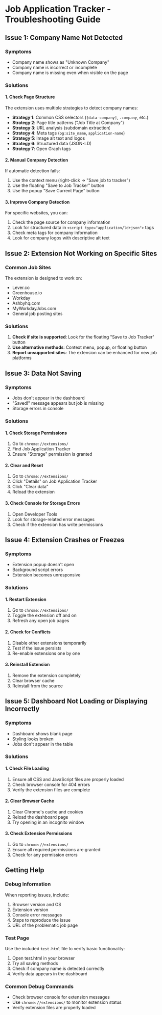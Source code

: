 # Job Application Tracker - Troubleshooting Guide

## Issue 1: Company Name Not Detected

### Symptoms
- Company name shows as "Unknown Company"
- Company name is incorrect or incomplete
- Company name is missing even when visible on the page

### Solutions

#### 1. Check Page Structure
The extension uses multiple strategies to detect company names:
- **Strategy 1**: Common CSS selectors (`[data-company]`, `.company`, etc.)
- **Strategy 2**: Page title patterns ("Job Title at Company")
- **Strategy 3**: URL analysis (subdomain extraction)
- **Strategy 4**: Meta tags (`og:site_name`, `application-name`)
- **Strategy 5**: Image alt text and logos
- **Strategy 6**: Structured data (JSON-LD)
- **Strategy 7**: Open Graph tags

#### 2. Manual Company Detection
If automatic detection fails:
1. Use the context menu (right-click → "Save job to tracker")
2. Use the floating "Save to Job Tracker" button
3. Use the popup "Save Current Page" button

#### 3. Improve Company Detection
For specific websites, you can:
1. Check the page source for company information
2. Look for structured data in `<script type="application/ld+json">` tags
3. Check meta tags for company information
4. Look for company logos with descriptive alt text

## Issue 2: Extension Not Working on Specific Sites

### Common Job Sites
The extension is designed to work on:
- Lever.co
- Greenhouse.io
- Workday
- Ashbyhq.com
- MyWorkdayJobs.com
- General job posting sites

### Solutions
1. **Check if site is supported**: Look for the floating "Save to Job Tracker" button
2. **Use alternative methods**: Context menu, popup, or floating button
3. **Report unsupported sites**: The extension can be enhanced for new job platforms

## Issue 3: Data Not Saving

### Symptoms
- Jobs don't appear in the dashboard
- "Saved!" message appears but job is missing
- Storage errors in console

### Solutions

#### 1. Check Storage Permissions
1. Go to `chrome://extensions/`
2. Find Job Application Tracker
3. Ensure "Storage" permission is granted

#### 2. Clear and Reset
1. Go to `chrome://extensions/`
2. Click "Details" on Job Application Tracker
3. Click "Clear data"
4. Reload the extension

#### 3. Check Console for Storage Errors
1. Open Developer Tools
2. Look for storage-related error messages
3. Check if the extension has write permissions

## Issue 4: Extension Crashes or Freezes

### Symptoms
- Extension popup doesn't open
- Background script errors
- Extension becomes unresponsive

### Solutions

#### 1. Restart Extension
1. Go to `chrome://extensions/`
2. Toggle the extension off and on
3. Refresh any open job pages

#### 2. Check for Conflicts
1. Disable other extensions temporarily
2. Test if the issue persists
3. Re-enable extensions one by one

#### 3. Reinstall Extension
1. Remove the extension completely
2. Clear browser cache
3. Reinstall from the source

## Issue 5: Dashboard Not Loading or Displaying Incorrectly

### Symptoms
- Dashboard shows blank page
- Styling looks broken
- Jobs don't appear in the table

### Solutions

#### 1. Check File Loading
1. Ensure all CSS and JavaScript files are properly loaded
2. Check browser console for 404 errors
3. Verify the extension files are complete

#### 2. Clear Browser Cache
1. Clear Chrome's cache and cookies
2. Reload the dashboard page
3. Try opening in an incognito window

#### 3. Check Extension Permissions
1. Go to `chrome://extensions/`
2. Ensure all required permissions are granted
3. Check for any permission errors

## Getting Help

### Debug Information
When reporting issues, include:
1. Browser version and OS
2. Extension version
3. Console error messages
4. Steps to reproduce the issue
5. URL of the problematic job page

### Test Page
Use the included `test.html` file to verify basic functionality:
1. Open test.html in your browser
2. Try all saving methods
3. Check if company name is detected correctly
4. Verify data appears in the dashboard

### Common Debug Commands
- Check browser console for extension messages
- Use `chrome://extensions/` to monitor extension status
- Verify extension files are properly loaded
